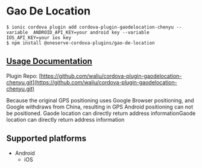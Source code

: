 # Gao De Location

```
$ ionic cordova plugin add cordova-plugin-gaodelocation-chenyu --variable  ANDROID_API_KEY=your android key --variable  IOS_API_KEY=your ios key
$ npm install @oneserve-cordova-plugins/gao-de-location
```

## [Usage Documentation](https://oneserve.gitbook.io/oneserve-cordova-plugins/plugins/gao-de-location/)

Plugin Repo: [https://github.com/waliu/cordova-plugin-gaodelocation-chenyu.git](https://github.com/waliu/cordova-plugin-gaodelocation-chenyu.git)

Because the original GPS positioning uses Google Browser positioning, and Google withdraws from China, resulting in GPS Android positioning can not be positioned.
Gaode location can directly return address informationGaode location can directly return address information

## Supported platforms

- Android
  - iOS
  



